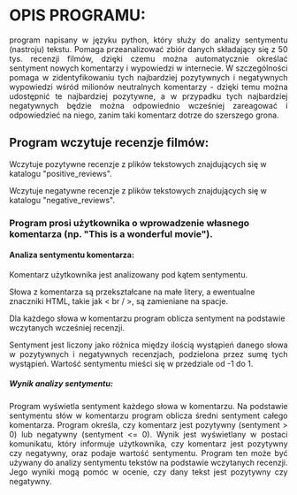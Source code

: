 # OPIS PROGRAMU: 
<p align="justify">
program napisany w języku python, który służy do analizy sentymentu (nastroju) tekstu. Pomaga przeanalizować zbiór danych składający się z 50 tys. recenzji filmów, dzięki czemu można automatycznie określać sentyment nowych komentarzy i wypowiedzi w internecie. W szczególności pomaga w zidentyfikowaniu tych najbardziej pozytywnych i negatywnych wypowiedzi wśród milionów neutralnych komentarzy - dzięki temu można udostępnić te najbardziej pozytywne, a w przypadku tych najbardziej negatywnych będzie można odpowiednio wcześniej zareagować i odpowiedzieć na niego, zanim taki komentarz dotrze do szerszego grona.
</p>

## Program wczytuje recenzje filmów:

Wczytuje pozytywne recenzje z plików tekstowych znajdujących się w katalogu "positive_reviews".

Wczytuje negatywne recenzje z plików tekstowych znajdujących się w katalogu "negative_reviews".


### Program prosi użytkownika o wprowadzenie własnego komentarza (np. "This is a wonderful movie").

#### Analiza sentymentu komentarza:


Komentarz użytkownika jest analizowany pod kątem sentymentu.


Słowa z komentarza są przekształcane na małe litery, a ewentualne znaczniki HTML, takie jak < br / >, są zamieniane na spacje.


Dla każdego słowa w komentarzu program oblicza sentyment na podstawie wczytanych wcześniej recenzji.
<p align="justify">
Sentyment jest liczony jako różnica między ilością wystąpień danego słowa w pozytywnych i negatywnych recenzjach, podzielona przez sumę tych wystąpień. Wartość sentymentu mieści się w przedziale od -1 do 1.
</p>

##### Wynik analizy sentymentu:
<p align="justify">
Program wyświetla sentyment każdego słowa w komentarzu.
Na podstawie sentymentu słów w komentarzu program oblicza średni sentyment całego komentarza.
Program określa, czy komentarz jest pozytywny (sentyment > 0) lub negatywny (sentyment <= 0).
Wynik jest wyświetlany w postaci komunikatu, który informuje użytkownika, czy komentarz jest pozytywny czy negatywny, oraz podaje wartość sentymentu.
Program ten może być używany do analizy sentymentu tekstów na podstawie wczytanych recenzji. Jego wyniki mogą pomóc w ocenie, czy dany tekst jest pozytywny czy negatywny.
</p>
